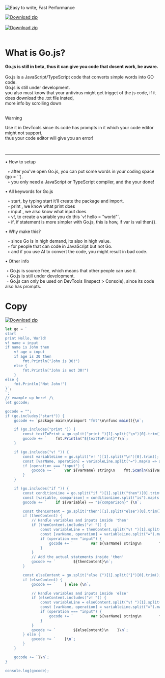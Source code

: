 ![Easy to write, Fast Performance](https://github.com/user-attachments/assets/1be46de0-f76e-40b4-8e9b-7bf7a10eb161)

[![Download zip](https://img.shields.io/badge/TypeScript-007ACC?style=for-the-badge&logo=typescript&logoColor=white "Download Zip")](https://github.com/sebastian-sestaliuc/Go.js/releases/tag/v1) 
<br /> <br />
 [![Download zip](https://img.shields.io/badge/Code-green)](https://github.com/Fries-byte/Go.js/main/README.md#) <br /> 
<br />
# What is Go.js? <br />
**Go.js is still in beta, thus it can give you code that dosent work, be aware.** <br /> <br />
Go.js is a JavaScript/TypeScript code that converts simple words into GO code. <br />
Go.js is still under development. <br />
you also must know that your antivirus might get trigget of the js code, if it does download the .txt file insted, <br />
more info by scrolling down <br /> <br />

> [!WARNING]
> Use it in DevTools since its code has prompts in it which your code editor might not support, <br />
> thus your code editor will give you an error! <br />

<br />
 <hr>
 
 • How to setup <br />
 
‎ ‎  ◦ after you've open Go.js, you can put some words in your coding space (go = ´´). <br />
‎ ‎  ◦ you only need a JavaScript or TypeScript compiler, and the your done! <br />

 • All keywords for Go.js <br />
 
‎ ‎  ◦ start, by typing start it'll create the package and import. <br />
‎ ‎  ◦ print , we know what print does <br />
‎ ‎  ◦ input , we also know what input does <br />
‎ ‎  ◦ v!, to create a variable you do this ´v! hello = "world"´.<br />
‎ ‎  ◦ if, if statement is more simpler with Go.js, this is how, if var is val then{}.<br />

 • Why make this? <br />
 
‎ ‎  ◦ since Go is in high demand, its also in high value. <br />
‎ ‎  ◦ for people that can code in JavaScript but not Go. <br />
‎ ‎  ◦ and if you use AI to convert the code, you might result in bad code. <br />

 • Other info <br />
 
‎‎   ◦ Go.js is source free, which means that other people can use it. <br />
‎‎   ◦ Go.js is still under development. <br />
‎‎   ◦ Go.js can only be used on DevTools (Inspect > Console), since its code also has prompts. <br />

# Copy
 [![Download zip](https://img.shields.io/badge/Version-v1.1.1-blue)](https://github.com/GoPorts) <br /> 
 
```js
let go = `
start
print Hello, World!
v! name = input
if name is John then
    v! age = input
    if age is 30 then
        fmt.Println("John is 30!")
    else {
        fmt.Println("John is not 30!")
    }
else {
    fmt.Println("Not John!")
}`;
`;
// example up here! /\
let gocode;

gocode = "";
if (go.includes("start")) {
    gocode += `package main\n\nimport "fmt"\n\nfunc main(){\n`;

    if (go.includes("print ")) {
        const textToPrint = go.split("print ")[1].split("\n")[0].trim();
        gocode += `    fmt.Println("${textToPrint}")\n`;
    }

    if (go.includes("v! ")) {
        const variableLine = go.split("v! ")[1].split("\n")[0].trim();
        const [varName, operation] = variableLine.split("=").map(s => s.trim());
        if (operation === "input") {
            gocode += `    var ${varName} string\n    fmt.Scanln(&${varName})\n`;
        }
    }

    if (go.includes("if ")) {
        const conditionLine = go.split("if ")[1].split("then")[0].trim();
        const [variable, comparison] = conditionLine.split("is").map(s => s.trim());
        gocode += `    if ${variable} == "${comparison}" {\n`;

        const thenContent = go.split("then")[1].split("else")[0].trim();
        if (thenContent) {
            // Handle variables and inputs inside 'then'
            if (thenContent.includes("v! ")) {
                const variableLine = thenContent.split("v! ")[1].split("\n")[0].trim();
                const [varName, operation] = variableLine.split("=").map(s => s.trim());
                if (operation === "input") {
                    gocode += `        var ${varName} string\n        fmt.Scanln(&${varName})\n`;
                }
            }
            // Add the actual statements inside 'then'
            gocode += `        ${thenContent}\n`;
        }

        const elseContent = go.split("else {")[1].split("}")[0].trim();
        if (elseContent) {
            gocode += `    } else {\n`;

            // Handle variables and inputs inside 'else'
            if (elseContent.includes("v! ")) {
                const variableLine = elseContent.split("v! ")[1].split("\n")[0].trim();
                const [varName, operation] = variableLine.split("=").map(s => s.trim());
                if (operation === "input") {
                    gocode += `        var ${varName} string\n        fmt.Scanln(&${varName})\n`;
                }
            }
            gocode += `        ${elseContent}\n    }\n`;
        } else {
            gocode += `    }\n`;
        }
    }

    gocode += `}\n`;
}

console.log(gocode);
```
